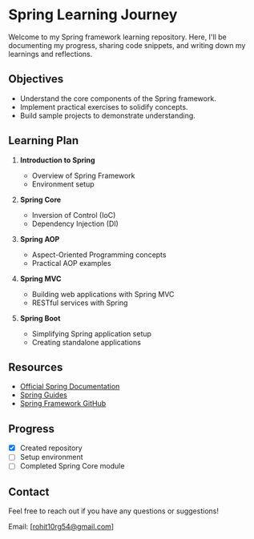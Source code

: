 # Spring Learning Journey

Welcome to my Spring framework learning repository. Here, I'll be documenting my progress, sharing code snippets, and writing down my learnings and reflections.

## Objectives

- Understand the core components of the Spring framework.
- Implement practical exercises to solidify concepts.
- Build sample projects to demonstrate understanding.

## Learning Plan

1. **Introduction to Spring**
   - Overview of Spring Framework
   - Environment setup

2. **Spring Core**
   - Inversion of Control (IoC)
   - Dependency Injection (DI)

3. **Spring AOP**
   - Aspect-Oriented Programming concepts
   - Practical AOP examples

4. **Spring MVC**
   - Building web applications with Spring MVC
   - RESTful services with Spring

5. **Spring Boot**
   - Simplifying Spring application setup
   - Creating standalone applications

## Resources

- [Official Spring Documentation](https://spring.io/docs)
- [Spring Guides](https://spring.io/guides)
- [Spring Framework GitHub](https://github.com/spring-projects/spring-framework)

## Progress

- [x] Created repository
- [ ] Setup environment
- [ ] Completed Spring Core module

## Contact

Feel free to reach out if you have any questions or suggestions!

Email: [rohit10rg54@gmail.com]
